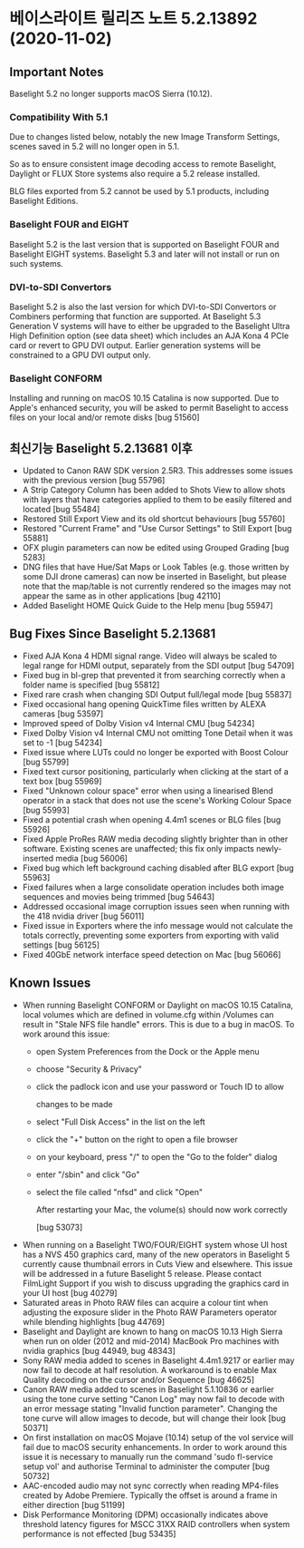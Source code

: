 # 베이스라이트 릴리즈 노트 5.2.13892 (2020-11-02)



## Important Notes

Baselight 5.2 no longer supports macOS Sierra (10.12).

### Compatibility With 5.1

Due to changes listed below, notably the new Image Transform Settings, scenes saved in 5.2 will no longer open in 5.1.

So as to ensure consistent image decoding access to remote Baselight, Daylight or FLUX Store systems also require a 5.2 release installed.

BLG files exported from 5.2 cannot be used by 5.1 products, including Baselight Editions.

### Baselight FOUR and EIGHT

Baselight 5.2 is the last version that is supported on Baselight FOUR and Baselight EIGHT systems. Baselight 5.3 and later will not install or run on such systems.

### DVI-to-SDI Convertors

Baselight 5.2 is also the last version for which DVI-to-SDI Convertors or Combiners performing that function are supported. At Baselight 5.3 Generation V systems will have to either be upgraded to the Baselight Ultra High Definition option (see data sheet) which includes an AJA Kona 4 PCIe card or revert to GPU DVI output. Earlier generation systems will be constrained to a GPU DVI output only.

### Baselight CONFORM

Installing and running on macOS 10.15 Catalina is now supported. Due to Apple's enhanced security, you will be asked to permit Baselight to access files on your local and/or remote disks \[bug 51560]

## 최신기능 Baselight 5.2.13681 이후

* Updated to Canon RAW SDK version 2.5R3. This addresses some issues with the previous version \[bug 55796]
* A Strip Category Column has been added to Shots View to allow shots with layers that have categories applied to them to be easily filtered and located \[bug 55484]
* Restored Still Export View and its old shortcut behaviours \[bug 55760]
* Restored "Current Frame" and "Use Cursor Settings" to Still Export \[bug 55881]
* OFX plugin parameters can now be edited using Grouped Grading \[bug 5283]
* DNG files that have Hue/Sat Maps or Look Tables (e.g. those written by some DJI drone cameras) can now be inserted in Baselight, but please note that the map/table is not currently rendered so the images may not appear the same as in other applications \[bug 42110]
* Added Baselight HOME Quick Guide to the Help menu \[bug 55947]

## Bug Fixes Since Baselight 5.2.13681

* Fixed AJA Kona 4 HDMI signal range. Video will always be scaled to legal range for HDMI output, separately from the SDI output \[bug 54709]
* Fixed bug in bl-grep that prevented it from searching correctly when a folder name is specified \[bug 55812]
* Fixed rare crash when changing SDI Output full/legal mode \[bug 55837]
* Fixed occasional hang opening QuickTime files written by ALEXA cameras \[bug 53597]
* Improved speed of Dolby Vision v4 Internal CMU \[bug 54234]
* Fixed Dolby Vision v4 Internal CMU not omitting Tone Detail when it was set to -1 \[bug 54234]
* Fixed issue where LUTs could no longer be exported with Boost Colour \[bug 55799]
* Fixed text cursor positioning, particularly when clicking at the start of a text box \[bug 55969]
* Fixed "Unknown colour space" error when using a linearised Blend operator in a stack that does not use the scene's Working Colour Space \[bug 55993]
* Fixed a potential crash when opening 4.4m1 scenes or BLG files \[bug 55926]
* Fixed Apple ProRes RAW media decoding slightly brighter than in other software. Existing scenes are unaffected; this fix only impacts newly-inserted media \[bug 56006]
* Fixed bug which left background caching disabled after BLG export \[bug 55963]
* Fixed failures when a large consolidate operation includes both image sequences and movies being trimmed \[bug 54643]
* Addressed occasional image corruption issues seen when running with the 418 nvidia driver \[bug 56011]
* Fixed issue in Exporters where the info message would not calculate the totals correctly, preventing some exporters from exporting with valid settings \[bug 56125]
* Fixed 40GbE network interface speed detection on Mac \[bug 56066]

## Known Issues

* When running Baselight CONFORM or Daylight on macOS 10.15 Catalina, local volumes which are defined in volume.cfg within /Volumes can result in "Stale NFS file handle" errors. This is due to a bug in macOS. To work around this issue:
  * open System Preferences from the Dock or the Apple menu
  * choose "Security & Privacy"
  *   click the padlock icon and use your password or Touch ID to allow

      changes to be made
  * select "Full Disk Access" in the list on the left
  * click the "+" button on the right to open a file browser
  * on your keyboard, press "/" to open the "Go to the folder" dialog
  * enter "/sbin" and click "Go"
  *   select the file called "nfsd" and click "Open"

      After restarting your Mac, the volume(s) should now work correctly

      \[bug 53073]
* When running on a Baselight TWO/FOUR/EIGHT system whose UI host has a NVS 450 graphics card, many of the new operators in Baselight 5 currently cause thumbnail errors in Cuts View and elsewhere. This issue will be addressed in a future Baselight 5 release. Please contact FilmLight Support if you wish to discuss upgrading the graphics card in your UI host \[bug 40279]
* Saturated areas in Photo RAW files can acquire a colour tint when adjusting the exposure slider in the Photo RAW Parameters operator while blending highlights \[bug 44769]
* Baselight and Daylight are known to hang on macOS 10.13 High Sierra when run on older (2012 and mid-2014) MacBook Pro machines with nvidia graphics \[bug 44949, bug 48343]
* Sony RAW media added to scenes in Baselight 4.4m1.9217 or earlier may now fail to decode at half resolution. A workaround is to enable Max Quality decoding on the cursor and/or Sequence \[bug 46625]
* Canon RAW media added to scenes in Baselight 5.1.10836 or earlier using the tone curve setting "Canon Log" may now fail to decode with an error message stating "Invalid function parameter". Changing the tone curve will allow images to decode, but will change their look \[bug 50371]
* On first installation on macOS Mojave (10.14) setup of the vol service will fail due to macOS security enhancements. In order to work around this issue it is necessary to manually run the command 'sudo fl-service setup vol' and authorise Terminal to administer the computer \[bug 50732]
* AAC-encoded audio may not sync correctly when reading MP4-files created by Adobe Premiere. Typically the offset is around a frame in either direction \[bug 51199]
* Disk Performance Monitoring (DPM) occasionally indicates above threshold latency figures for MSCC 31XX RAID controllers when system performance is not effected \[bug 53435]
